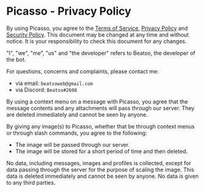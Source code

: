 # Picasso - Privacy Policy

By using Picasso, you agree to the [Terms of Service](https://github.com/Beatso/Picasso/blob/main/legal/TERMS_OF_SERVICE.md), [Privacy Policy](https://github.com/Beatso/Picasso/blob/main/legal/PRIVACY_POLICY.md) and [Security Policy](https://github.com/Beatso/Picasso/blob/main/SECURITY.md). This document may be changed at any time and without notice. It is your responsibility to check this document for any changes.

"I", "we", "me", "us" and "the developer" refers to Beatso, the developer of the bot.

For questions, concerns and complaints, please contact me:

- via email: `beatsoweb@gmail.com`
- via Discord: `Beatso#2608`

By using a context menu on a message with Picasso, you agree that the message contents and any attachments will pass through our server. They are deleted immediately and cannot be seen by anyone.

By giving any image(s) to Picasso, whether that be through context menus or through slash commands, you agree to the following:

- The image will be passed through our server.
- The image will be stored for a short period of time and then deleted.

No data, including messages, images and profiles is collected, except for data passing through the server for the purpose of scaling the image. This data is deleted immediately and cannot be seen by anyone. No data is given to any third parties.
